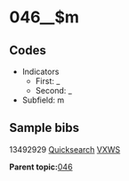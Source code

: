 # 046\_\_$m

## Codes

-   Indicators
    -   First: \_
    -   Second: \_
-   Subfield: m

## Sample bibs

13492929 [Quicksearch](https://search.library.yale.edu/catalog/13492929) [VXWS](http://prodorbis.library.yale.edu:7014/vxws/GetHoldingsService?bibId=13492929)

**Parent topic:**[046](../../tags/046/046.md)

